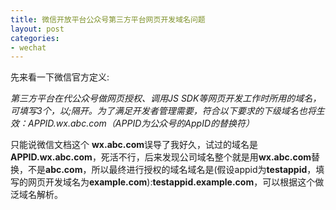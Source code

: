```yaml
---
title: 微信开放平台公众号第三方平台网页开发域名问题
layout: post
categories:
- wechat
---
```

先来看一下微信官方定义:

*第三方平台在代公众号做网页授权、调用JS SDK等网页开发工作时所用的域名，可填写3个，以;隔开。为了满足开发者管理需要，符合以下要求的下级域名也将生效：$APPID$.wx.abc.com（$APPID$为公众号的AppID的替换符）*

只能说微信文档这个 **wx.abc.com**误导了我好久，试过的域名是**APPID.wx.abc.com**，死活不行，后来发现公司域名整个就是用**wx.abc.com**替换，不是**abc.com**，所以最终进行授权的域名域名是(假设appid为**testappid**，填写的网页开发域名为**example.com**):**testappid.example.com**，可以根据这个做泛域名解析。